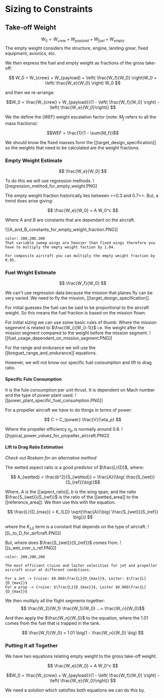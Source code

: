 # Sizing to Constraints

## Take-off Weight
$$W_0 = W_{crew} + W_{payload} + W_{fuel} + W_{empty}$$
The empty weight considers the structure, engine, landing grear, fixed equipment, avionics, etc.

We then express the fuel and empty weight as fractions of the gross take-off:

$$ W_0 = W_{crew} + W_{payload} + \left( \frac{W_f}{W_0}  \right)W_0 + \left( \frac{W_e}{W_0} \right) W_0 $$

and then we re-arrange:

$$W_0 = \frac{W_{crew} + W_{payload}}{1 - \left( \frac{W_f}{W_0} \right) - \left( \frac{W_e}{W_0}\right)} $$

We the define the ($WEF$) weight escalation factor (note: $M_f$ refers to all the mass fractions):

$$WEF = \frac{1}{1 - \sum{M_f}}$$

We should know the fixed masses form the [[target_design_specification]] so the weights that need to be calculated are the weight fractions.

### Empty Weight Estimate

$$ \frac{W_e}{W_0} $$

To do this we will use regression methods.
![[regression_method_for_empty_weight.PNG]

The empty weight fraction historically lies between ==0.3 and 0.7==. But, a trend does arise giving:

$$ \frac{W_e}{W_0} = A W_0^c $$

Where $A$ and $B$ are constants that are dependant on the aircraft.

![[A_and_B_constants_for_empty_weight_fraction.PNG]]

```ad-note
color: 200,200,200
That variable sweep wings are heavier than fixed wings therefore you have to multiply the empty weight faction by 1.04.

For composite aircraft you can multiply the empty weight fraction by 0.95.
```


### Fuel Wright Estimate

$$ \frac{W_f}{W_0} $$

We can't use regression data because the mission that planes fly can be very varied. We need to fly the mission, [[target_design_specification]].

For initial guesses the fuel can be said to be proportional to the aircraft weight. So this means the fuel fraction is based on the mission flown.

For initial sizing we can use some basic rules of thumb. Where the mission segement is related to $\frac{W_i}{W_{i-1}}$ i.e. the weight after the mission segment compared to the weight before the mission segment.
![[fuel_usage_dependant_on_mission_segment.PNG]]

For the range and endurance we will use the [[breguet_range_and_endurance]] equations.

However, we will not know our specific fuel consumption and lift to drag ratio.

#### Specific Fule Consumption
It is the fule consumption per unit thrust. It is dependent on Mach number and the type of power plant used.
![[power_plant_specific_fuel_consumption.PNG]]

For a propeller aircraft we have to do things in terms of power:

$$ C = C_{power} \frac{V}{\eta_p} $$

Where the propeller efficiency $\eta_p$ is normally around 0.8.
![[typical_power_values_for_propeller_aircraft.PNG]]

#### Lift to Drag Ratio Estimation
*Check out Roskam for an alternative method*

The wetted aspect ratio is a good predictor of $\frac{L}{D}$, where:

$$ A_{wetted} = \frac{b^2}{S_{wetted}} = \frac{A}{\big( \frac{S_{wet}}{S_{ref}}\big)}$$

Where, $A$ is the [[aspect_ratio]], $b$ is the wing span, and the ratio $\frac{S_{wet}}{S_{ref}}$ is the ratio of the [[wetted_area]] to the [[reference_area]]. We then use this with the equation.

$$ \frac{L}{D_{max}} = K_{LD} \sqrt{\frac{A}{\big( \frac{S_{wet}}{S_{ref}} \big)}} $$

where the $K_{LD}$ term is a constant that depends on the type of aircraft.
![[L_to_D_for_airfcraft.PNG]]

But, where does $\frac{S_{wet}}{S_{ref}}$ comes from.
![[s_wet_over_s_ref.PNG]]

```ad-note
color: 200,200,200

The most efficient cruise and loiter velocities for jet and propeller aircraft occur at different conditions.

For a Jet -> Cruise: $0.866\frac{L}{D_{max}}$, Loiter: $\frac{L}{D_{max}}$
For a prop -> Cruise: $\frac{L}{D_{max}}$, Loiter $0.866\frac{L}{D_{max}}$
```

We then multiply all the flight segments together:
$$ \frac{W_2}{W_1} \frac{W_1}{W_0}  ...=  \frac{W_n}{W_0}$$

And  then apply the $\frac{W_n}{W_0}$ to the equation, where the 1.01 comes from the fuel that is trapped in the tank.

$$ \frac{W_f}{W_0} = 1.01 \big(1 - \frac{W_n}{W_0} \big) $$

### Putting It all Together
We have two equations relating empty weight to the gross take-off weight.

$$ \frac{W_e}{W_0} = A W_0^c $$


$$W_0 = \frac{W_{crew} + W_{payload}}{1 - \left( \frac{W_f}{W_0} \right) - \left( \frac{W_e}{W_0}\right)} $$

We need a solution which satisfies both equations we can do this by.


